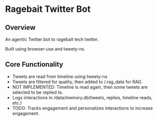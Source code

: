 # Ragebait Twitter Bot

## Overview

An agentic Twitter bot to ragebait tech twitter.

Built using browser-use and tweety-ns.

## Core Functionality

- Tweets are read from timeline using tweety-ns
- Tweets are filtered for quality, then added to /.rag_data for RAG.
- NOT IMPLEMENTED: Timeline is read again, then some tweets are selected to be replied to.
- Logs interactions in /data/memory.db(tweets, replies, timeline reads, etc.)
- TODO: Tracks engagement and personalizes interactions to increase engagement.
